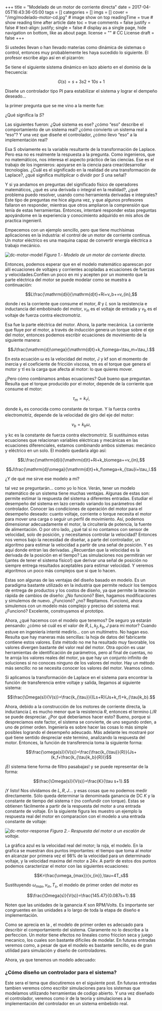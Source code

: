 +++
title = "Modelado de un motor de corriente directa"
date = 2017-04-05T16:43:36-05:00
tags = []
categories = []
imgs = []
cover = "/img/modelado-motor-cd.jpg"  # image show on top
readingTime = true  # show reading time after article date
toc = true
comments = false
justify = false  # text-align: justify;
single = false  # display as a single page, hide navigation on bottom, like as about page.
license = ""  # CC License
draft = false
+++

Si ustedes llevan o han llevado materias como dinámica de sistemas o control, entonces muy probablemente les haya sucedido lo siguiente. El profesor escribe algo así en el pizarrón:

Se tiene el siguiente sistema dinámico en lazo abierto en el dominio de la frecuencia:

$$G(s)=s+3s2+10s+1$$

Diseñe un controlador tipo PI para estabilizar el sistema y lograr el dempeño deseado…

la primer pregunta que se me vino a la mente fue:

¿Qué significa la $S$?

Las siguientes fueron: ¿Qué sistema es ese? ¿cómo “eso” describe el comportamiento de un sistema real? ¿cómo convierto un sistema real a “eso”? Y una vez que diseñe el controlador, ¿cómo llevo “eso” a la implementación real?

Esa S obviamente es la variable resultante de la transformación de Laplace. Pero esa no es realmente la respuesta a la pregunta. Como ingenieros, que no matemáticos, nos interesa el aspecto práctico de las ciencias. Ese es el trabajo de los ingenieros: apoyarse en la ciencia para crear/desarrollar tecnologías. ¿Cuál es el significado en la realidad de una transformación de Laplace?, ¿qué significa multiplicar o dividir por $S$ una señal?

Y si ya andamos en preguntas del significado físico de operadores matemáticos, ¿qué es una derivada o integral en la realidad?, ¿qué problema puedo resolver, usando como herramienta derivadas e integrales? Este tipo de preguntas me hice alguna vez, y que algunos profesores fallaron en responder, mientras que otros ampliaron la comprensión que tenía de estas herramientas. Entonces, intentaré responder estas preguntas apoyándome en la experiencia y conocimiento adquirido en mis años de practica ingenieril.

Empecemos con un ejemplo sencillo, pero que tiene muchísimas aplicaciones en la industria: el control de un motor de corriente continua. Un motor eléctrico es una maquina capaz de convertir energía eléctrica a trabajo mecánico.

![dc-motor-model](/img/modelo-motor-cd.png)
*Figura 1.- Modelo de un motor de corriente directa.*

Entonces, podemos esperar que en el modelo matemático aparescan por allí ecuaciones de voltajes y corrientes acopladas a ecuaciones de fuerzas y velocidades.Confíen un poco en mi y acepten por un momento que la parte eléctrica del motor se puede modelar como se muestra a continuación:

$$L\frac{\mathrm{d}i}{\mathrm{d}t}+Ri+v_b+=v_{in},$$

donde $i$ es la corriente que consume el motor, $R$ y $L$ son la resistencia e inductancia del embobinado del motor, $v_{in}$ es el voltaje de entrada y $v_b$ es el voltaje de fuerza contra electromotriz.

Esa fue la parte eléctrica del motor. Ahora, la parte mecánica. La corriente que fluye por el motor, a través de inducción genera un torque sobre el eje del motor, entonces podemos escribir ecuaciones de movimiento de la siguiente manera:

$$J\frac{\mathrm{d}\omega}{\mathrm{d}t}+k_f\omega=\tau_m+\tau_l.$$

En esta ecuación ω es la velocidad del motor, J y kf son el momento de inercia y el coeficiente de fricción viscosa, τm es el torque que genera el motor y τl es la carga que afecta al motor: lo que quieres mover.

¿Pero cómo combinamos ambas ecuaciones? Qué bueno que preguntan. Resulta que el torque producido por el motor, depende de la corriente que consume el motor:

$$\tau_m=k_{\tau}i,$$

donde $k_{\tau}$ es conocida como constante de torque. Y la fuerza contra electromotriz, depende de la velocidad de giro del eje del motor:

$$v_b=k_b\omega,$$

y kc es la constante de fuerza contra electromotriz. Si sustituimos estas ecuaciones que relacionan variables eléctricas y mecánicas en las ecuaciones diferenciales, estamos combinando ambos sistemas: mecánico y eléctrico en un solo. El modelo quedaría algo así:

$$L\frac{\mathrm{d}i}{\mathrm{d}t}+Ri+k_b\omega+=v_{in},$$

$$J\frac{\mathrm{d}\omega}{\mathrm{d}t}+k_f\omega=k_{\tau}i+\tau_l.$$

¿Y de qué me sirve ese modelo a mí?

tal vez se preguntarán… como yo lo hice. Verán, tener un modelo matemático de un sistema tiene muchas ventajas. Algunas de estas son: permite estimar la respuesta del sistema a diferentes entradas. Estudiar el desempeño del sistema en lazo cerrado variando los parámetros del controlador. Conocer las condiciones de operación del motor para el desempeño deseado: cuanto voltaje, corriente o torque necesita el motor para mover una carga o seguir un perfil de movimiento. Así, podemos dimensionar adecuadamente el motor, la circuitería de potencia, la fuente de alimentación. O por otro lado, ¿qué tal si no contamos con sensor de velocidad, solo de posición, y necesitamos controlar la velocidad? Entonces nos vemos bajo la necesidad de diseñar, a parte del controlador, un algoritmo para estimar la velocidad a partir de una señal de posición. Y es aquí donde entran las derivadas. ¿Recuerdan que la velocidad es la derivada de la posición en el tiempo? Las simulaciones nos permitirán ver (¡antes de tener el sistema físico!) que derivar una señal de posición no siempre entrega resultados aceptables para estimar velocidad. Y veremos algoritmos un poco más complejos que sí que lo hacen.

Estas son algunas de las ventajas del diseño basado en modelo. Es un paradigma bastante utilizado en la industria que permite reducir los tiempos de entrega de productos y los costos de diseño, ya que permite la iteración rápida de cambios de diseño: ¿No funcionó? Bien, hagamos modificaciones y simulemos de nuevo. ¿Funcionó? ¿no? Repitamos. Funcionó, ahora simulemos con un modelo más complejo y preciso del sistema real. ¿Funcionó? Excelente, construyamos el prototipo.

Ahora, ¿qué hacemos con el modelo que tenemos? De seguro ya estarán pensando: ¿cómo sé cuál es el valor de $R,L,k_f,k_b,J$ para mi motor? Cuando estuve en ingeniería intenté medirlo… con un multímetro. No hagan eso. Resulta que hay maneras más sencillas: la hoja de datos del fabricante contiene estos valores. Este método no me ha resultado muy favorable, los valores divergen bastante del valor real del motor. Otra opción es usar herramientas de identificación de parámetros, pero al final de cuentas, no te arroja los valores reales del motor, ya que hay un conjunto infinito de soluciones si no conoces ninguno de los valores del motor. Hay un método más sencillo: no se necesita conocer los valores del motor. Veamos cómo.

Si aplicamos la transformación de Laplace en el sistema para encontrar la función de transferencia entre voltaje y salida, llegamos al siguiente sistema:

$$\frac{\Omega(s)}{V(s)}=\frac{k_{\tau}}{(Ls+R)(Js+k_f)+k_{\tau}k_b}.$$

Ahora, debido a la construcción de los motores de corriente directa, la inductancia $L$ es mucho menor que la resistencia $R$, entonces el termino $L/R$ se puede despreciar. ¿Por qué deberíamos hacer esto? Bueno, porque si despreciamos este factor, el sistema se convierte, de uno segundo orden, a uno de primer orden. Ingeniería es sobre hacer las cosas lo más simple posibles logrando el desempeño  adeucado. Más adelante les mostraré por qué tiene sentido despreciar este termino, analizando la respuesta del motor. Entonces, la función de transferencia toma la siguiente forma:

$$\frac{\omega(s)}{V(s)}=\frac{\frac{k_{\tau}}{R}}{Js+(k_f+\frac{k_{\tau}k_b}{R})}$$

¡El sistema tiene forma de filtro pasabajas! y se puede representar de la forma:

$$\frac{\Omega(s)}{V(s)}=\frac{K}{\tau s+1}.$$

¡Y listo! Nos olvidamos de $L,R,J$… y esas cosas que no podemos medir directamente. Sólo queda determinar la denominada ganancia de DC $K$ y la constante de tiempo del sistema $\tau$ (no confundir con torque). Estas se obtienen fácilmente a partir de la respuesta del motor a una entrada constante de voltaje. En la siguiente figura les muestro un ejemplo la respuesta real del motor en comparacion con el modelo a una entrada constante de voltaje:

![dc-motor-response](/img/respuesta-modelo-motor-cd.png)
*Figura 2.- Respuesta del motor a un escalón de voltaje.*

La gráfica azul es la velocidad real del motor; la roja, el modelo. En la grafica se muestran dos puntos importantes: el tiempo que toma al motor en alcanzar por primera vez el 98% de la velocidad para un determinado voltaje, y la velocidad maxima del motor a 24v. A partir de estos dos puntos podemos caracterizar el motor con las siguientes ecuaciones:

$$K=\frac{\omega_{max}}{v_{in}},\tau=4T_s$$

Sustituyendo $\omega_{max},v_{in},T_s$, el modelo de primer orden del motor es

$$\frac{\Omega(s)}{V(s)}=\frac{145.47}{0.087s+1}.$$

Noten que las unidades de la ganancia $K$ son RPM/Volts. Es importante ser congruentes en las unidades a lo largo de toda la etapa de diseño e implementación.

Como se aprecia en la , el modelo de primer orden es adecuado para describir el comportamiento del sistema. Claramente no lo describe a la perfeccion. Un motor tiene efectos no lineales como friccion seca y juego mecanico, los cuales son bastante dificiles de modelar. En futuras entradas veremos como, a pesar de que el modelo es bastante sencillo, es de gran utilidad para simulación y diseño de controladores.

Ahora, ya que tenemos un modelo adecuado:

### ¿Cómo diseño un controlador para el sistema?

Este sera el tema que discutiremos en el siguiente post. En futuras entradas tambien veremos cómo escribir simulaciones para los sistemas que modelamos utilizando herramientas de codigo abierto. Y una vez diseñado el controlador, veremos como ir de la teoría y simulaciones a la implementación del controlador en un sistema embebido real.
